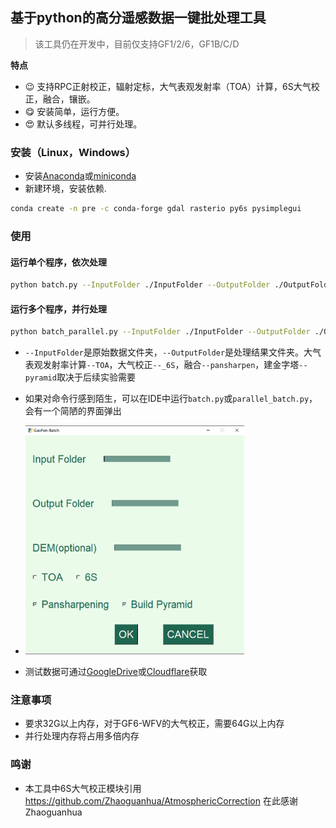 ## 基于python的高分遥感数据一键批处理工具

>该工具仍在开发中，目前仅支持GF1/2/6，GF1B/C/D

**特点**
- :wink: 支持RPC正射校正，辐射定标，大气表观发射率（TOA）计算，6S大气校正，融合，镶嵌。
- :yum: 安装简单，运行方便。
- :heart_eyes: 默认多线程，可并行处理。

### 安装（Linux，Windows）

* 安装[Anaconda](https://docs.anaconda.com/anaconda/install/)或[miniconda](https://docs.conda.io/projects/conda/en/latest/user-guide/install/)
* 新建环境，安装依赖.
```bash
conda create -n pre -c conda-forge gdal rasterio py6s pysimplegui
```

### 使用
#### 运行单个程序，依次处理
```bash
python batch.py --InputFolder ./InputFolder --OutputFolder ./OutputFolder --TOA --_6S --pansharpen --pyramid
```
#### 运行多个程序，并行处理
```bash
python batch_parallel.py --InputFolder ./InputFolder --OutputFolder ./OutputFolder --TOA --_6S --pansharpen --pyramid --n_parallel 3
```
* `--InputFolder`是原始数据文件夹，`--OutputFolder`是处理结果文件夹。大气表观发射率计算`--TOA`，大气校正`--_6S`，融合`--pansharpen`，建金字塔`--pyramid`取决于后续实验需要
* 如果对命令行感到陌生，可以在IDE中运行`batch.py`或`parallel_batch.py`，会有一个简陋的界面弹出

* <img src="doc/gui.png" width="350">

* 测试数据可通过[GoogleDrive](https://drive.google.com/drive/folders/1bdSWUnCdw3NZGtb9EpDPr4VY_z7sLmOX?usp=sharing)或[Cloudflare](https://icy-sun-e02a.genghisyang.workers.dev)获取

### 注意事项
* 要求32G以上内存，对于GF6-WFV的大气校正，需要64G以上内存
* 并行处理内存将占用多倍内存

### 鸣谢
* 本工具中6S大气校正模块引用 https://github.com/Zhaoguanhua/AtmosphericCorrection 在此感谢 Zhaoguanhua

